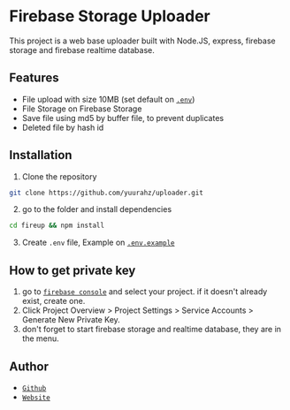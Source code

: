 # Firebase Storage Uploader

This project is a web base uploader built with Node.JS, express, firebase storage and firebase realtime database.

## Features

-  File upload with size 10MB (set default on [`.env`](/.env.example#L5))
-  File Storage on Firebase Storage
-  Save file using md5 by buffer file, to prevent duplicates
-  Deleted file by hash id

## Installation

1. Clone the repository

```sh
git clone https://github.com/yuurahz/uploader.git
```

2. go to the folder and install dependencies

```sh
cd fireup && npm install
```

3. Create `.env` file, Example on [`.env.example`](/.env.example)

## How to get private key

1. go to [`firebase console`](https://console.firebase.google.com/) and select your project. if it doesn't already exist, create one.
2. Click Project Overview > Project Settings > Service Accounts > Generate New Private Key.
3. don't forget to start firebase storage and realtime database, they are in the menu.

## Author
- [`Github`](https://github.com/DikaArdnt)
- [`Website`](https://dikaardnt.com)
